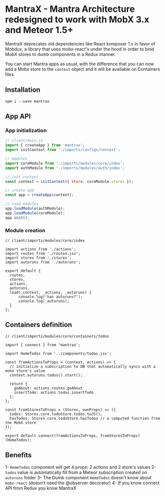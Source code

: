 # MantraX - Mantra Architecture redesigned to work with MobX 3.x and Meteor 1.5+

MantraX deprecates old dependencies like React komposer 1.x in favor of Mobdux, a library
that uses mobx-react's under the hood in order to bind MobX stores to dumb components in a Redux manner.

You can start Mantra apps as usual, with the difference that you can now add a Mobx store to the `context`
object and it will be available on Containers files.

## Installation

```
npm i --save mantrax
```

## App API

### App initialization
```js
// client/main.js
import { createApp } from 'mantrax';
import initContext from './imports/configs/context';

// modules
import coreModule from './imports/modules/core/index';
import authModule from './imports/modules/auth/index';

// init context
const context = initContext({ Store: coreModule.stores });

// create app
const app = createApp(context);

// load modules
app.loadModule(authModule);
app.loadModule(coreModule);
app.init();
```

### Module creation

```
// client/imports/modules/core/index

import actions from './actions';
import routes from './routes.jsx';
import stores from './stores';
import autoruns from './autoruns';

export default {
  routes,
  stores,
  actions,
  autoruns,
  load(_context, _actions, _autoruns) {
      console.log('has autoruns?');
      console.log(_autoruns);
  }
};
```

## Containers definition

```
// client/imports/modules/core/containers/todos

import { connect } from 'mantrax';

import HomeTodos from '../components/todos.jsx';

const fromActionsToProps = (context, actions) => {
  // initialize a subscription to DB that automatically syncs with a mobx store's value
  context.autoruns.todos().start();

  return {
    goAbout: actions.routes.goAbout
    insertTodo: actions.todos.insertTodo
  };
};

const fromStoresToProps = (Stores, ownProps) => ({
  todos: Stores.core.todoStore.todos.toJS(),
  hasTodos: Stores.core.todoStore.hasTodos // a computed function from the MobX store
});

export default connect(fromActionsToProps, fromStoresToProps)(HomeTodos);
```

## Benefits

1- `HomeTodos` component will get 4 props: 2 actions and 2 store's values
2- `todos` value is automatically fill from a Meteor subscription created on `autoruns` folder
3- The Dumb component `HomeTodos` doesn't know about `mobx-react` (doesn't need the @observer decorator)
4- If you know connect API from Redux you know MantraX
